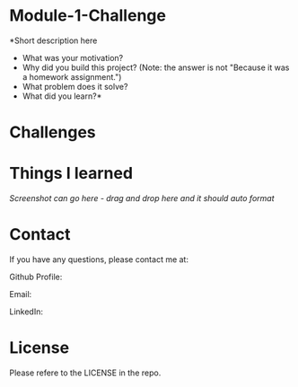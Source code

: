 # Module-1-Challenge

*Short description here
- What was your motivation?
- Why did you build this project? (Note: the answer is not "Because it was a homework assignment.")
- What problem does it solve?
- What did you learn?*

# Challenges 
 
 
# Things I learned

*Screenshot can go here - drag and drop here and it should auto format* 
 
# Contact

If you have any questions, please contact me at: 
 
  Github Profile: [ ]( )  

  Email:  

  LinkedIn: [ ]( )
  
  # License
  
  Please refere to the LICENSE in the repo.
